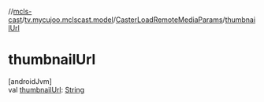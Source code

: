 //[mcls-cast](../../../index.md)/[tv.mycujoo.mclscast.model](../index.md)/[CasterLoadRemoteMediaParams](index.md)/[thumbnailUrl](thumbnail-url.md)

# thumbnailUrl

[androidJvm]\
val [thumbnailUrl](thumbnail-url.md): [String](https://kotlinlang.org/api/latest/jvm/stdlib/kotlin/-string/index.html)
